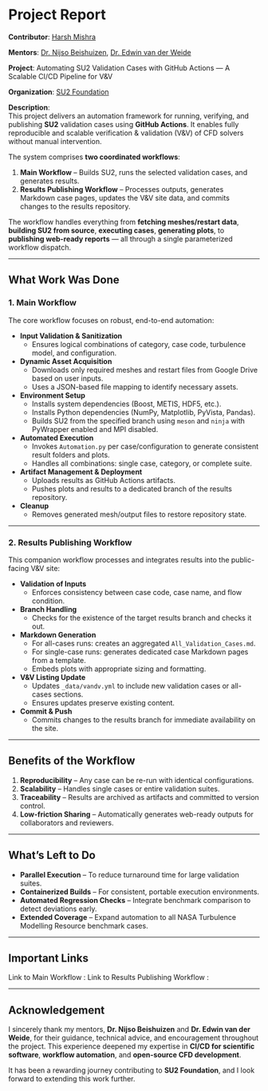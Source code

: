 # Project Report

**Contributor**: [Harsh Mishra](linkedin.com/in/harsh-mishra-aa1a16289)

**Mentors**: [Dr. Nijso Beishuizen](linkedin.com/in/nijso-beishuizen), [Dr. Edwin van der Weide](linkedin.com/in/edwin-van-der-weide-7256946)

**Project**: Automating SU2 Validation Cases with GitHub Actions — A Scalable CI/CD Pipeline for V&V

**Organization**: [SU2 Foundation](https://su2code.github.io)

**Description**:  
This project delivers an automation framework for running, verifying, and publishing **SU2** validation cases using **GitHub Actions**. It enables fully reproducible and scalable verification & validation (V&V) of CFD solvers without manual intervention.

The system comprises **two coordinated workflows**:

1. **Main Workflow** – Builds SU2, runs the selected validation cases, and generates results.
2. **Results Publishing Workflow** – Processes outputs, generates Markdown case pages, updates the V&V site data, and commits changes to the results repository.

The workflow handles everything from **fetching meshes/restart data**, **building SU2 from source**, **executing cases**, **generating plots**, to **publishing web-ready reports** — all through a single parameterized workflow dispatch.

---

## What Work Was Done

### 1. **Main Workflow**

The core workflow focuses on robust, end-to-end automation:

- **Input Validation & Sanitization**
  - Ensures logical combinations of category, case code, turbulence model, and configuration.
- **Dynamic Asset Acquisition**
  - Downloads only required meshes and restart files from Google Drive based on user inputs.
  - Uses a JSON-based file mapping to identify necessary assets.
- **Environment Setup**
  - Installs system dependencies (Boost, METIS, HDF5, etc.).
  - Installs Python dependencies (NumPy, Matplotlib, PyVista, Pandas).
  - Builds SU2 from the specified branch using `meson` and `ninja` with PyWrapper enabled and MPI disabled.
- **Automated Execution**
  - Invokes `Automation.py` per case/configuration to generate consistent result folders and plots.
  - Handles all combinations: single case, category, or complete suite.
- **Artifact Management & Deployment**
  - Uploads results as GitHub Actions artifacts.
  - Pushes plots and results to a dedicated branch of the results repository.
- **Cleanup**
  - Removes generated mesh/output files to restore repository state.

---

### 2. **Results Publishing Workflow**

This companion workflow processes and integrates results into the public-facing V&V site:

- **Validation of Inputs**
  - Enforces consistency between case code, case name, and flow condition.
- **Branch Handling**
  - Checks for the existence of the target results branch and checks it out.
- **Markdown Generation**
  - For all-cases runs: creates an aggregated `All_Validation_Cases.md`.
  - For single-case runs: generates dedicated case Markdown pages from a template.
  - Embeds plots with appropriate sizing and formatting.
- **V&V Listing Update**
  - Updates `_data/vandv.yml` to include new validation cases or all-cases sections.
  - Ensures updates preserve existing content.
- **Commit & Push**
  - Commits changes to the results branch for immediate availability on the site.

---

## Benefits of the Workflow

1. **Reproducibility** – Any case can be re-run with identical configurations.
2. **Scalability** – Handles single cases or entire validation suites.
3. **Traceability** – Results are archived as artifacts and committed to version control.
4. **Low-friction Sharing** – Automatically generates web-ready outputs for collaborators and reviewers.

---

## What’s Left to Do

- **Parallel Execution** – To reduce turnaround time for large validation suites.
- **Containerized Builds** – For consistent, portable execution environments.
- **Automated Regression Checks** – Integrate benchmark comparison to detect deviations early.
- **Extended Coverage** – Expand automation to all NASA Turbulence Modelling Resource benchmark cases.

---

## Important Links

Link to Main Workflow :
Link to Results Publishing Workflow :

---

## Acknowledgement

I sincerely thank my mentors, **Dr. Nijso Beishuizen** and **Dr. Edwin van der Weide**, for their guidance, technical advice, and encouragement throughout the project. This experience deepened my expertise in **CI/CD for scientific software**, **workflow automation**, and **open-source CFD development**.

It has been a rewarding journey contributing to **SU2 Foundation**, and I look forward to extending this work further.
